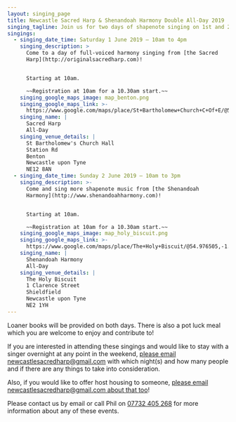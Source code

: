 ```yaml
---
layout: singing_page
title: Newcastle Sacred Harp & Shenandoah Harmony Double All-Day 2019
singing_tagline: Join us for two days of shapenote singing on 1st and 2nd June 2019
singings:
  - singing_date_time: Saturday 1 June 2019 – 10am to 4pm
    singing_description: >
      Come to a day of full-voiced harmony singing from [the Sacred
      Harp](http://originalsacredharp.com)!


      Starting at 10am.

      ~~Registration at 10am for a 10.30am start.~~
    singing_google_maps_image: map_benton.png
    singing_google_maps_link: >-
      https://www.google.com/maps/place/St+Bartholomew+Church+C+Of+E/@55.0160436,-1.5709061,17z/data=!4m5!3m4!1s0x487e71a0ae5804c9:0x4dde334a50fb75b6!8m2!3d55.0160436!4d-1.5687174?hl=en
    singing_name: |
      Sacred Harp
      All-Day
    singing_venue_details: |
      St Bartholomew's Church Hall
      Station Rd
      Benton
      Newcastle upon Tyne
      NE12 8AN
  - singing_date_time: Sunday 2 June 2019 – 10am to 3pm
    singing_description: >-
      Come and sing more shapenote music from [the Shenandoah
      Harmony](http://www.shenandoahharmony.com)!


      Starting at 10am.

      ~~Registration at 10am for a 10.30am start.~~
    singing_google_maps_image: map_holy_biscuit.png
    singing_google_maps_link: >-
      https://www.google.com/maps/place/The+Holy+Biscuit/@54.976505,-1.6013857,17z/data=!3m1!4b1!4m5!3m4!1s0x487e70c1372a7137:0x7162babf0d5a70ea!8m2!3d54.976505!4d-1.599197?hl=en
    singing_name: |
      Shenandoah Harmony
      All-Day
    singing_venue_details: |
      The Holy Biscuit
      1 Clarence Street
      Shieldfield
      Newcastle upon Tyne
      NE2 1YH
---
```

Loaner books will be provided on both days. There is also a pot luck meal which you are welcome to enjoy and contribute to!

If you are interested in attending these singings and would like to stay with a singer overnight at any point in the weekend, [please email newcastlesacredharp@gmail.com](mailto:newcastlesacredharp@gmail.com) with which night(s) and how many people and if there are any things to take into consideration.

Also, if you would like to offer host housing to someone, [please email newcastlesacredharp@gmail.com about that too](mailto:newcastlesacredharp@gmail.com)!

 Please contact us by email or call Phil on [07732 405 268](tel:+447732405268) for more information about any of these events.

